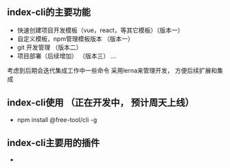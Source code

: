 ## index-cli的主要功能


- 快速创建项目开发模板（vue，react，等其它模板）（版本一）
- 自定义模板，npm管理模板版本 （版本一）
- git 开发管理 （版本二）
- 项目部署（后续增加） （版本三）
...

考虑到后期会迭代集成工作中一些命令
采用lerna来管理开发， 方便后续扩展和集成


## index-cli使用 （正在开发中， 预计周天上线）

-  npm install @free-tool/cli -g





## index-cli主要用的插件

- 
